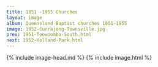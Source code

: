 ```yaml
---
title: 1851 -1955 Churches
layout: image
album: Queensland Baptist churches 1851-1955
image: 1952-Currajong-Townsville.jpg
prev: 1951-Toowoomba-South.html
next: 1952-Holland-Park.html
---
```

 {% include image-head.md %}
{% include image.html %}